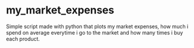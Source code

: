 # my_market_expenses
Simple script made with python that plots my market expenses, how much i spend on average everytime i go to the market and how many times i buy each product.
